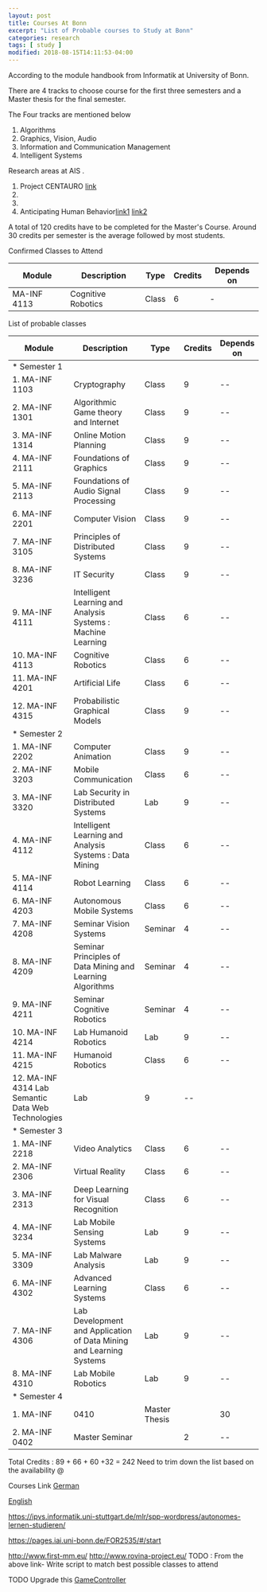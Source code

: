```yaml
---
layout: post
title: Courses At Bonn
excerpt: "List of Probable courses to Study at Bonn"
categories: research
tags: [ study ]
modified: 2018-08-15T14:11:53-04:00
---
```


According to the module handbook from Informatik at University of Bonn.

There are 4 tracks to choose course for the first three semesters and a Master thesis for the final semester.

The Four tracks are mentioned below
1. Algorithms
2. Graphics, Vision, Audio
3. Information and Communication Management
4. Intelligent Systems


Research areas at AIS .

1. Project CENTAURO [link](http://www.centauro-project.eu/)
2. []()
3. []()
4. Anticipating Human Behavior[link1](http://www.ais.uni-bonn.de/projects/project_FOR_2535_P7.html) [link2](https://pages.iai.uni-bonn.de/FOR2535/#/start)


A total of 120 credits have to be completed for the Master's Course.
Around 30 credits per semester is the average followed by most students.



Confirmed Classes to Attend

| Module | Description | Type | Credits | Depends on|
|-------|-------------|-------|--------|---------|
|MA-INF 4113 |Cognitive Robotics | Class|6 | -|



List of probable classes

| Module | Description | Type | Credits | Depends on|
|-------|-------------|-------|--------|---------|
|*  Semester 1| | | | ||
| 1. MA-INF 1103 | Cryptography  | Class | 9 | -- |
| 2. MA-INF 1301 | Algorithmic Game theory and Internet | Class | 9  | --|
| 3. MA-INF 1314 | Online Motion Planning  | Class | 9  | -- |
| 4. MA-INF 2111 | Foundations of Graphics|  Class | 9  | --|
| 5. MA-INF 2113 | Foundations of Audio Signal Processing | Class | 9  | --|
| 6. MA-INF 2201 | Computer Vision | Class | 9  | -- |
| 7. MA-INF 3105 | Principles of Distributed Systems | Class| 9  | -- |
| 8. MA-INF 3236 | IT Security | Class | 9  | -- |
| 9. MA-INF 4111 |Intelligent Learning and Analysis Systems : Machine Learning | Class  | 6  | -- |
| 10. MA-INF 4113 | Cognitive Robotics | Class | 6  | -- |
| 11. MA-INF 4201 | Artificial Life | Class | 6  | -- |
| 12. MA-INF 4315 | Probabilistic Graphical Models | Class | 9  | -- |
|* Semester 2| | | | |
|  1. MA-INF 2202 | Computer Animation | Class  | 9 | -- |
|  2. MA-INF 3203  | Mobile Communication | Class | 6 | -- |
|  3. MA-INF 3320 | Lab Security in Distributed Systems  | Lab  | 9 | -- |
|  4. MA-INF 4112 | Intelligent Learning and Analysis Systems : Data Mining | Class | 6 | -- |
|  5. MA-INF 4114 | Robot Learning | Class | 6 | -- |
|  6. MA-INF 4203 | Autonomous Mobile Systems | Class | 6 | -- |  
|  7. MA-INF 4208 | Seminar Vision Systems | Seminar  | 4 | -- |
|  8. MA-INF 4209 | Seminar Principles of Data Mining and Learning Algorithms | Seminar | 4 | -- |
|  9. MA-INF 4211 | Seminar Cognitive Robotics | Seminar | 4 | -- |
|  10. MA-INF 4214 | Lab Humanoid Robotics | Lab | 9 | -- |
|  11. MA-INF 4215 | Humanoid Robotics | Class | 6 | -- |
|  12. MA-INF 4314   Lab Semantic Data Web Technologies | Lab  | 9 | -- |
|* Semester 3 | | | | |
|  1. MA-INF 2218 | Video Analytics | Class | 6 | -- |
|  2. MA-INF 2306 | Virtual Reality | Class  | 6 | -- |
|  3. MA-INF 2313 | Deep Learning for Visual Recognition | Class | 6 | -- |
|  4. MA-INF 3234 | Lab Mobile Sensing Systems | Lab | 9 | -- |
|  5. MA-INF 3309 | Lab Malware Analysis | Lab | 9 | -- |
|  6. MA-INF 4302 | Advanced Learning Systems | Class | 6 | -- |
|  7. MA-INF 4306 | Lab Development and Application of Data Mining and Learning Systems | Lab | 9 | -- |
|  8. MA-INF 4310 | Lab Mobile Robotics | Lab | 9 | -- |
|* Semester 4 | | | | |
|  1. MA-INF | 0410 | Master Thesis | | 30 | -- |
|  2. MA-INF 0402 | Master Seminar | | 2 | -- |


  Total Credits : 89 + 66 + 60 +32 = 242
  Need to trim down the list based on the availability @

Courses Link
 [German](https://basis.uni-bonn.de/qisserver/rds?state=wtree&search=1&trex=step&root120182=177063\|177080\|177081&P.vx=lang&noDBAction=y&init=y)

[English](https://basis.uni-bonn.de/qisserver/rds?state=wtree&search=1&category=veranstaltung.browse&navigationPosition=lectures%2Clectureindex&breadcrumb=lectureindex&topitem=lectures&subitem=lectureindex)

https://ipvs.informatik.uni-stuttgart.de/mlr/spp-wordpress/autonomes-lernen-studieren/

https://pages.iai.uni-bonn.de/FOR2535/#/start

http://www.first-mm.eu/
http://www.rovina-project.eu/
TODO : From the above link- Write script to match best possible classes to attend

TODO
Upgrade this [GameController](https://github.com/RoboCup-Humanoid-TC/GameController)
